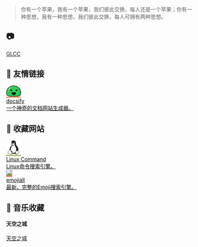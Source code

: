 
> 你有一个苹果，我有一个苹果，我们彼此交换，每人还是一个苹果；你有一种思想，我有一种思想，我们彼此交换，每人可拥有两种思想。

## 📷
[GLCC](https://ccms.ccf.org.cn/ccf/static/ofd/8c98ffdd50a648d0aa29abb39909b4b8/1.png?code=8rrz4doc1d000000000)

##  🥂 友情链接
<div class="friends">
     <a class="a-friend" target="_blank" style="background-color:#FF9966;color:black" href="https://docsify.js.org/#/zh-cn/">
        <img src="../_media/docsify.svg" width=40>
        <div class="text-container">
            <div class="name">docsify</div>
            <div class="description">一个神奇的文档网站生成器。</div>
        </div>
    </a>
</div>


##  🤖  收藏网站
<div class="friends">
     <a class="a-friend" target="_blank" style="background-color:#9EB662;color:black" href="https://wangchujiang.com/linux-command/">
        <img src="../_media/linux.svg" width=40>
        <div class="text-container">
            <div class="name">Linux Command</div>
            <div class="description">Linux命令搜索引擎。</div>
        </div>
    </a>
    <a class="a-friend" target="_blank" style="background-color:#EB6947;color:black" href="https://www.emojiall.com/zh-hans">
        <img src="../_media/emoji.ico" width=40>
        <div class="text-container">
            <div class="name">emojiall</div>
            <div class="description">最新、完整的Emoji搜索引擎。</div>
        </div>
    </a>
</div>

## 🎵 音乐收藏
#### 天空之城 
[天空之城](../_media/music/天空之城.mp3 ':include :type=mp3')
